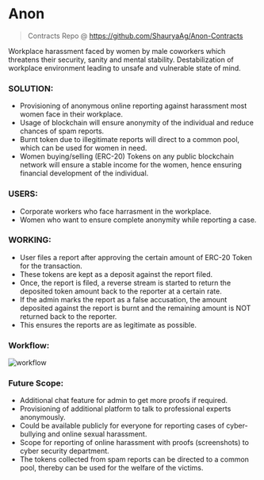 # Anon

> Contracts Repo @ https://github.com/ShauryaAg/Anon-Contracts

Workplace harassment faced by women by male coworkers which threatens their security, sanity and mental stability.
Destabilization of workplace environment leading to unsafe and vulnerable state of mind.

### SOLUTION:
- Provisioning of anonymous online reporting against harassment most women face in their workplace.
- Usage of blockchain will ensure anonymity of the individual and reduce chances of spam reports.
- Burnt token due to illegitimate reports will direct to a common pool, which can be used for women in need.
- Women buying/selling (ERC-20) Tokens on any public blockchain network will ensure a stable income for the women, hence ensuring financial development of the individual.

### USERS:
- Corporate workers who face harrasment in the workplace.
- Women who want to ensure complete anonymity while reporting a case.

### WORKING:
- User files a report after approving the certain amount of ERC-20 Token for the transaction.
- These tokens are kept as a deposit against the report filed.
- Once, the report is filed, a reverse stream is started to return the deposited token amount back to the reporter at a certain rate.
- If the admin marks the report as a false accusation, the amount deposited against the report is burnt and the remaining amount is NOT returned back to the reporter.
- This ensures the reports are as legitimate as possible.

### Workflow:
![workflow](https://user-images.githubusercontent.com/31778302/100244282-c0054680-2f5c-11eb-869c-0aa89822cb54.png)

### Future Scope:
- Additional chat feature for admin to get more proofs if required.
- Provisioning of additional platform to talk to professional experts anonymously.
- Could be available publicly for everyone for reporting cases of cyber-bullying and online sexual harassment. 
- Scope for reporting of online harassment with proofs (screenshots) to cyber security department.
- The tokens collected from spam reports can be directed to a common pool, thereby can be used for the welfare of the victims.
